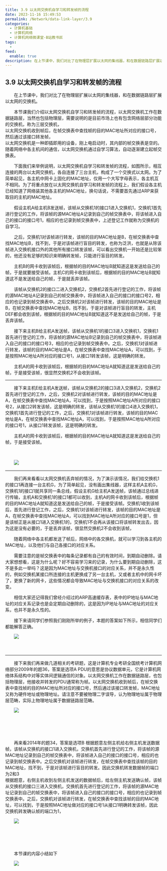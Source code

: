 ```yaml
---
title: 3.9 以太网交换机自学习和转发帧的流程 
date: 2023-11-16 15:49:53
permalink: /Network/data-link-layer/3.9
categories:
  - 计算机基础
  - 计算机网络
  - 计算机网络微课堂-B站教书匠
tags:
  - 
feed:
  enable: true
description: 在上节课中，我们对比了在物理层扩展以太网的集线器，和在数据链路层扩展以太网的交换机。
---
```



## 3.9 以太网交换机自学习和转发帧的流程 

　　在上节课中，我们对比了在物理层扩展以太网的集线器，和在数据链路层扩展以太网的交换机。
<!-- more -->

　　本节课我们介绍以太网交换机自学习和转发帧的流程，以太网交换机工作在数据链路层，当然也包括物理层，需要说明的是目前市场上也有包含网络层部分功能的交换机，称为三层交换机，  
以太网交换机收到帧后，在帧交换表中查找帧的目的MAC地址所对应的接口号，然后通过该接口转发帧，  
以太网交换机是一种即插即用的设备，刚上电启动时，其内部的帧交换表是空的。随着网络中各主机间的通信，以太网交换机通过自学习算法，自动逐渐建立起帧交换表。

　　下面我们来举例说明，以太网交换机自学习和转发帧的流程，如图所示，相互连接的两台以太网交换机，各自连接了三台主机，构成了一个交换式以太网。为了简单起见，各主机中网卡上固化的MAC地址，仅用一个大写字母表示，各主机互不相同。为了将重点放在以太网交换机自学习和转发帧的流程上，我们假设各主机已经知道了网络装其他各主机的MAC地址，换句话说，不需要首先通过ARP来获取目的主机的MAC地址。

　　假设主机A给主机B发送帧，该帧从交换机1的接口1进入交换机1，交换机1首先进行登记的工作，将该帧的源MAC地址A记录到自己的帧交换表中，将该帧进入自己的接口的接口号1，相应的也记录到帧交换表中，上述登记工作就称为交换机的自学习。

　　之后，交换机1对该帧进行转发，该帧的目的MAC地址是B，在帧交换表中查找MAC地址B，找不到，于是对该帧进行盲目的转发，也称为泛洪，也就是从除该帧进入交换机接口外的其他所有接口转发该帧，可以看出交换机一开始还是比较笨的，他还没有足够的知识来明确转发帧，只能进行盲目的转发。

　　主机B的网卡收到该帧后，根据帧的目的MAC地址B就知道这是发送给自己的帧，于是就要接受该帧。主机C的网卡收到该帧后，根据帧的目的MAC地址B就知道这不是发送给自己的帧，于是就丢弃该帧。

　　该帧从交换机2的接口二进入交换机2，交换机2首先进行登记的工作，将该帧的源MAC地址A记录到自己的帧交换表中，将该帧进入自己的接口的接口号2，相应的也记录到帧交换表中。之后交换机2对该帧进行转发，该帧的目的MAC地址是B，在帧交换表中查找MAC地址B，找不到，于是对该帧进行盲目的转发，主机DEF都会收到该帧，根据帧的目的MAC地址B就知道这不是发送给自己的帧，于是丢弃该帧。

　　接下来主机B给主机A发送帧，该帧从交换机1的接口3进入交换机1，交换机1首先进行登记的工作，将该帧的源MAC地址B记录到自己的帧交换表中，将该帧进入自己的接口的接口号3，相应的也记录到帧交换表中。之后，交换机1对该帧进行转发，该帧的目的MAC地址是A，在帧交换表中查找MAC地址A，可以找到，于是按照MAC地址A所对应的接口号1，从接口1转发该帧，这是明确的转发。

　　主机A的网卡收到该帧后，根据帧的目的MAC地址A就知道这是发送给自己的帧，于是接受该帧，很显然交换机2不会收到该帧。

---

　　接下来主机E给主机A发送帧，该帧从交换机2的接口3进入交换机2，交换机2首先进行登记的工作，之后，交换机2对该帧进行转发，该帧的目的MAC地址是A，在帧交换表中查找MAC地址A，可以找到，于是按照MAC地址A所对应的接口号2，从接口2转发该帧，这是明确的转发，该帧从交换机1的接口4进入交换机1，交换机1首先进行登记的工作，之后，交换机1对该帧进行转发，该帧的目的MAC地址是A，在帧交换表中查找MAC地址A，可以找到，于是按照MAC地址A所对应的接口号1，从接口1转发该帧，这是明确的转发。

　　主机A的网卡收到该帧后，根据帧的目的MAC地址A就知道这是发送给自己的帧，于是接受该帧。

　　‍

　　![](https://image.peterjxl.com/blog/image-20211222214216-pxlrs7u.png)

---

　　我们再来看看以太网交换机丢弃帧的情况，为了演示该情况，我们给交换机1的接口1再连接一台主机G，为了简单起见，没有画出集线器，这样主机A主机G，交换机1的接口1就共享同一条总线，假设主机G给主机A发送帧，该帧通过总线进行传输，主机A和交换机1的接口1都可以收到，主机A的网卡收到该帧后，根据帧的目的MAC地址A就知道这是发送给自己的帧，于是接受该帧。交换机1收到该帧后，首先进行登记工作，之后，交换机1对该帧进行转发，该帧的目的MAC地址是A，在帧交换表中查找MAC地址A，可以找到MAC地址A所对应的接口号是1，但是该帧正是从接口1进入交换机1的，交换机1不会再从该接口将该帧转发出去，因为这是没有必要的，于是丢弃该帧，很显然交换机2不会收到该帧，

　　随着网络中各主机都发送了帧后，网络中的各交换机，就可以学习到各主机的MAC地址，以及他们与自己各接口的对应关系。

　　需要注意的是帧交换表中的每条记录都有自己的有效时间，到期自动删除。请大家想想看，这是为什么呢？好不容易学习来的记录，为什么要到期自动删除，这不是多此一举吗？这是因为MAC地址与交换机接口的对应关系，并不是永久性的，例如交换机某接口所连接的主机更换成了另一台主机，又或者主机中的网卡坏了，更换了新的网卡，这些情况都会导致MAC地址与交换机接口的对应关系的改变。

　　相信大家还记得我们曾经介绍过的ARP高速缓存表，表中的IP地址与MAC地址的对应关系记录也是会定期自动删除的，这是因为IP地址与MAC地址的对应关系，也并不是永久性的。

　　接下来请同学们参照我们刚刚所举的例子，本题的答案如下所示，相信同学们都能解答正确。

　　![](https://image.peterjxl.com/blog/image-20211222214448-qtygkk0.png)

　　‍

---

　　接下来我们再来做几道相关的考研题，这是计算机专业考研全国统考计算机网络部分2009年的题36，答案是选项A PDU的意思是协议数据单元，它是计算机网络体系结构中对等实体间逻辑通信的对象。以太网交换机工作在数据链路层，也包括物理层，他接收并转发的PDU通常称为帧。以太网交换机收到帧后，在帧交换表中查找帧的目的MAC地址所对应的接口号，然后通过该接口转发帧，MAC地址又称为硬件地址或物理地址。请注意不要被物理二字误导，认为物理地址属于物理层范畴，实际上物理地址属于数据链路层范畴。

　　![](https://image.peterjxl.com/blog/image-20211222214550-fq4vqkw.png)

　　‍

　　‍

　　再来看2014年的题34，答案是选项B 根据题意左侧主机给右侧主机发送数据帧，该帧从交换机的接口1进入交换机，交换机首先进行登记的工作，将该帧的源MAC地址记录到自己的帧交换表中，将该帧进入自己的接口的接口号，相应的也记录到帧交换表中。之后交换机对该帧进行转发，在帧交换表中查找该帧的目的MAC地址，找不到，于是对该帧进行盲目的转发。因此交换机转发数据帧的端口为2和3  
根据题意，右侧主机收到左侧主机发送的数据帧后，给左侧主机发送确认帧，该帧从交换机的接口三进入交换机，交换机首先进行登记的工作，将该帧的源MAC地址记录到自己的帧交换表中，将该帧进入自己的接口的接口号，相应的也记录到帧交换表中。之后，交换机对该帧进行转发，在帧交换表中查找该帧的目的MAC地址，可以找到，于是按照MAC地址做对应的接口号1从接口1明确转发该帧，因此交换机转发确认帧的端口为1，

　　![](https://image.peterjxl.com/blog/image-20211222214745-epznskl.png)

　　‍

　　‍

　　本节课的内容小结如下

　　![](https://image.peterjxl.com/blog/image-20211222214836-z6ewbk3.png)

　　‍